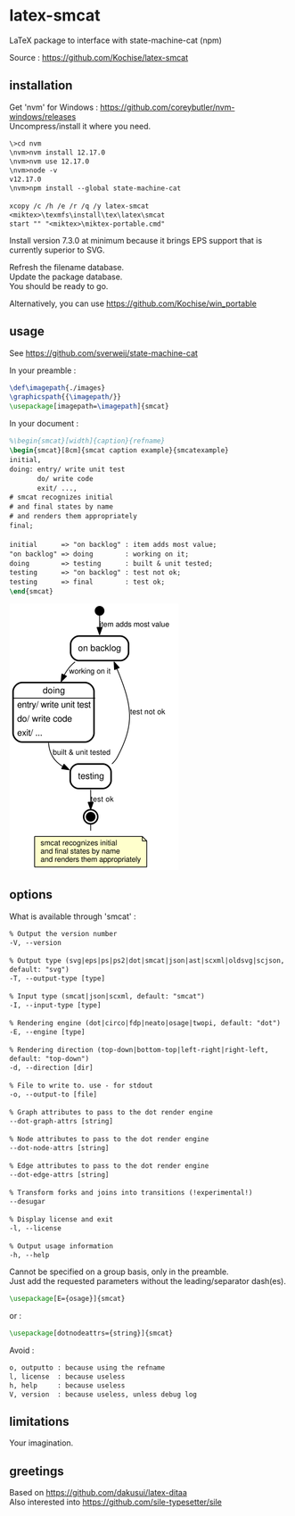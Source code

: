 # latex-smcat
LaTeX package to interface with state-machine-cat (npm)

Source : https://github.com/Kochise/latex-smcat

## installation

Get 'nvm' for Windows : https://github.com/coreybutler/nvm-windows/releases<br>
Uncompress/install it where you need.<br>

```batch
\>cd nvm
\nvm>nvm install 12.17.0
\nvm>nvm use 12.17.0
\nvm>node -v
v12.17.0
\nvm>npm install --global state-machine-cat

xcopy /c /h /e /r /q /y latex-smcat <miktex>\texmfs\install\tex\latex\smcat
start "" "<miktex>\miktex-portable.cmd"
```

Install version 7.3.0 at minimum because it brings EPS support that is currently superior to SVG.

Refresh the filename database.<br>
Update the package database.<br>
You should be ready to go.<br>

Alternatively, you can use https://github.com/Kochise/win_portable

## usage

See https://github.com/sverweij/state-machine-cat<br>

In your preamble :

```latex
\def\imagepath{./images}
\graphicspath{{\imagepath/}}
\usepackage[imagepath=\imagepath]{smcat}
```

In your document :

```latex
%\begin{smcat}[width]{caption}{refname}
\begin{smcat}[8cm]{smcat caption example}{smcatexample}
initial,
doing: entry/ write unit test
       do/ write code
       exit/ ...,
# smcat recognizes initial
# and final states by name
# and renders them appropriately
final;

initial      => "on backlog" : item adds most value;
"on backlog" => doing        : working on it;
doing        => testing      : built & unit tested;
testing      => "on backlog" : test not ok;
testing      => final        : test ok;
\end{smcat}
```

![smcat](https://raw.githubusercontent.com/Kochise/latex-smcat/master/smcat.png)

## options

What is available through 'smcat' :

```
% Output the version number
-V, --version

% Output type (svg|eps|ps|ps2|dot|smcat|json|ast|scxml|oldsvg|scjson, default: "svg")
-T, --output-type [type]

% Input type (smcat|json|scxml, default: "smcat")
-I, --input-type [type]

% Rendering engine (dot|circo|fdp|neato|osage|twopi, default: "dot")
-E, --engine [type]

% Rendering direction (top-down|bottom-top|left-right|right-left, default: "top-down")
-d, --direction [dir]

% File to write to. use - for stdout
-o, --output-to [file]

% Graph attributes to pass to the dot render engine
--dot-graph-attrs [string]

% Node attributes to pass to the dot render engine
--dot-node-attrs [string]

% Edge attributes to pass to the dot render engine
--dot-edge-attrs [string]

% Transform forks and joins into transitions (!experimental!)
--desugar

% Display license and exit
-l, --license

% Output usage information
-h, --help
```

Cannot be specified on a group basis, only in the preamble.<br>
Just add the requested parameters without the leading/separator dash(es).<br>

```latex
\usepackage[E={osage}]{smcat}
```

or :

```latex
\usepackage[dotnodeattrs={string}]{smcat}
```

Avoid :

```
o, outputto	: because using the refname
l, license	: because useless
h, help		: because useless
V, version	: because useless, unless debug log
```

## limitations

Your imagination.

## greetings

Based on https://github.com/dakusui/latex-ditaa<br>
Also interested into https://github.com/sile-typesetter/sile<br>
